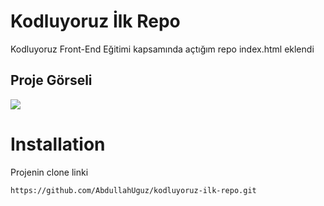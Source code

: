 # Kodluyoruz İlk Repo
Kodluyoruz Front-End  Eğitimi kapsamında açtığım repo
index.html eklendi

## Proje Görseli

![](https://user-images.githubusercontent.com/73312086/141166896-b2810b95-c544-4090-8baf-9636228ca0e2.JPG)


# Installation
 Projenin clone linki

```
https://github.com/AbdullahUguz/kodluyoruz-ilk-repo.git

```
